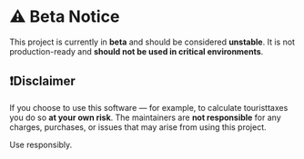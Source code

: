 # ⚠️ Beta Notice

This project is currently in **beta** and should be considered **unstable**. It is not production-ready and **should not be used in critical environments**.

## ❗️Disclaimer

If you choose to use this software — for example, to calculate touristtaxes you do so **at your own risk**. The maintainers are **not responsible** for any charges, purchases, or issues that may arise from using this project.

Use responsibly.
